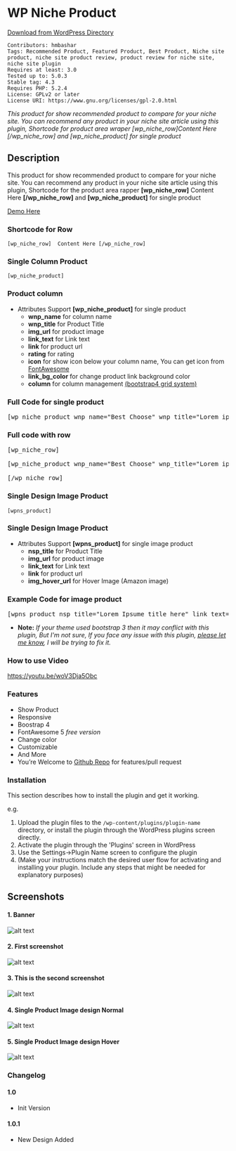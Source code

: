 # WP Niche Product

[Download from WordPress Directory](https://wordpress.org/plugins/wp-niche-products/)


```
Contributors: hmbashar
Tags: Recommended Product, Featured Product, Best Product, Niche site product, niche site product review, product review for niche site, niche site plugin
Requires at least: 3.0
Tested up to: 5.0.3
Stable tag: 4.3
Requires PHP: 5.2.4
License: GPLv2 or later
License URI: https://www.gnu.org/licenses/gpl-2.0.html
```

*This product for show recommended product to compare for your niche site. You can recommend any product in your niche site article using this plugin, Shortcode for product area wraper  [wp_niche_row]Content Here [/wp_niche_row] and [wp_niche_product] for single product*

## Description

This product for show recommended product to compare for your niche site. You can recommend any product in your niche site article using this plugin, Shortcode for the product area rapper  **[wp_niche_row]** Content Here **[/wp_niche_row]** and **[wp_niche_product]** for single product


<a href="http://www.codingbank.com/plugins/wp-niche-products">Demo Here</a>


### Shortcode for Row 
	[wp_niche_row]  Content Here [/wp_niche_row]

### Single Column Product
	[wp_niche_product]


### Product column 

* Attributes Support
	**[wp_niche_product]** for single product
	* **wnp_name** for column name
	* **wnp_title** for Product Title
	* **img_url** for product image
	* **link_text** for Link text
	* **link** for product url
	* **rating** for rating
	* **icon** for show icon below your column name, You can get icon from [FontAwesome](https://fontawesome.com/icons)
	* **link_bg_color** for change product link background color
	* **column** for column management <a href="https://getbootstrap.com/docs/4.2/layout/grid/#grid-options">(bootstrap4 grid system)</a>


### Full Code for single product 
<pre>[wp_niche_product wnp_name="Best Choose" wnp_title="Lorem ipsume title here lorem ipsume" img_url="http://localhost/test/wp-content/uploads/2019/02/wp-niche-image.png"  link_text="Read More" link="https://facebook.com" rating="5" icon="fab fa-twitter" link_bg_color="green"]</pre>

### Full code with row 
<pre>
[wp_niche_row]

[wp_niche_product wnp_name="Best Choose" wnp_title="Lorem ipsume title here lorem ipsume" img_url="http://localhost/test/wp-content/uploads/2019/02/wp-niche-image.png"  link_text="Read More" link="https://facebook.com" rating="5" icon="fab fa-twitter" link_bg_color="green"]

[/wp_niche_row]
</pre>

### Single Design Image Product
	[wpns_product]


### Single Design Image Product 

* Attributes Support
	**[wpns_product]** for single image product
	* **nsp_title** for Product Title
	* **img_url** for product image
	* **link_text** for Link text
	* **link** for product url
	* **img_hover_url** for Hover Image (Amazon image)


### Example Code for image product 
<pre>[wpns_product nsp_title="Lorem Ipsume title here" link_text="Learn More" img_url="http://localhost/test/wp-content/uploads/2019/02/Slide1.png"]</pre>




* **Note:** *If your theme used bootstrap 3 then it may conflict with this plugin, But I'm not sure, If you face any issue with this plugin, <a href="https://github.com/hmbashar/wp-niche-product/issues">please let me know</a>, I will be trying to fix it.*


### How to use Video 
https://youtu.be/woV3Dja5Obc

### Features 
* Show Product
* Responsive
* Boostrap 4
* FontAwesome 5 *free version*
* Change color
* Customizable
* And More
* You’re Welcome to [Github Repo](https://github.com/hmbashar/wp-niche-product) for features/pull request



### Installation

This section describes how to install the plugin and get it working.

e.g.

1. Upload the plugin files to the `/wp-content/plugins/plugin-name` directory, or install the plugin through the WordPress plugins screen directly.
1. Activate the plugin through the 'Plugins' screen in WordPress
1. Use the Settings->Plugin Name screen to configure the plugin
1. (Make your instructions match the desired user flow for activating and installing your plugin. Include any steps that might be needed for explanatory purposes)


## Screenshots

#### 1. Banner
![alt text](https://raw.githubusercontent.com/hmbashar/wp-niche-product/master/assets/images/banner-772x250.png)

#### 2. First screenshot
![alt text](https://raw.githubusercontent.com/hmbashar/wp-niche-product/master/assets/images/screenshot-1.png)

#### 3. This is the second screenshot
![alt text](https://raw.githubusercontent.com/hmbashar/wp-niche-product/master/assets/images/screenshot-2.png)


#### 4. Single Product Image design Normal
![alt text](https://raw.githubusercontent.com/hmbashar/wp-niche-product/master/assets/images/screenshot-3.png)

#### 5. Single Product Image design Hover
![alt text](https://raw.githubusercontent.com/hmbashar/wp-niche-product/master/assets/images/screenshot-4.png)


### Changelog 

#### 1.0
* Init Version

#### 1.0.1
* New Design Added